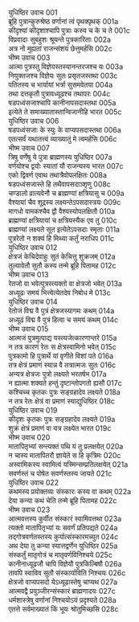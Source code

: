युधिष्ठिर उवाच	001  
ब्रूहि पुत्रान्कुरुश्रेष्ठ वर्णानां त्वं पृथक्पृथक्	001a  
कीदृश्यां कीदृशाश्चापि पुत्राः कस्य च के च ते	001c  
विप्रवादाः सुबहुशः श्रूयन्ते पुत्रकारिताः	002a  
अत्र नो मुह्यतां राजन्संशयं छेत्तुमर्हसि	002c  
भीष्म उवाच	003  
आत्मा पुत्रस्तु विज्ञेयस्तस्यानन्तरजश्च यः	003a  
नियुक्तजश्च विज्ञेयः सुतः प्रसृतजस्तथा	003c  
पतितस्य च भार्यायां भर्त्रा सुसमवेतया	004a  
तथा दत्तकृतौ पुत्रावध्यूढश्च तथापरः	004c  
षडपध्वंसजाश्चापि कानीनापसदास्तथा	005a  
इत्येते ते समाख्यातास्तान्विजानीहि भारत	005c  
युधिष्ठिर उवाच	006  
षडपध्वंसजाः के स्युः के वाप्यपसदास्तथा	006a  
एतत्सर्वं यथातत्त्वं व्याख्यातुं मे त्वमर्हसि	006c  
भीष्म उवाच	007  
त्रिषु वर्णेषु ये पुत्रा ब्राह्मणस्य युधिष्ठिर	007a  
वर्णयोश्च द्वयोः स्यातां यौ राजन्यस्य भारत	007c  
एको द्विवर्ण एवाथ तथात्रैवोपलक्षितः	008a  
षडपध्वंसजास्ते हि तथैवापसदाञ्शृणु	008c  
चण्डालो व्रात्यवेनौ च ब्राह्मण्यां क्षत्रियासु च	009a  
वैश्यायां चैव शूद्रस्य लक्ष्यन्तेऽपसदास्त्रयः	009c  
मागधो वामकश्चैव द्वौ वैश्यस्योपलक्षितौ	010a  
ब्राह्मण्यां क्षत्रियायां च क्षत्रियस्यैक एव तु	010c  
ब्राह्मण्यां लक्ष्यते सूत इत्येतेऽपसदाः स्मृताः	011a  
पुत्ररेतो न शक्यं हि मिथ्या कर्तुं नराधिप	011c  
युधिष्ठिर उवाच	012  
क्षेत्रजं केचिदेवाहुः सुतं केचित्तु शुक्रजम्	012a  
तुल्यावेतौ सुतौ कस्य तन्मे ब्रूहि पितामह	012c  
भीष्म उवाच	013  
रेतजो वा भवेत्पुत्रस्त्यक्तो वा क्षेत्रजो भवेत्	013a  
अध्यूढः समयं भित्त्वेत्येतदेव निबोध मे	013c  
युधिष्ठिर उवाच	014  
रेतोजं विद्म वै पुत्रं क्षेत्रजस्यागमः कथम्	014a  
अध्यूढं विद्म वै पुत्रं हित्वा च समयं कथम्	014c  
भीष्म उवाच	015  
आत्मजं पुत्रमुत्पाद्य यस्त्यजेत्कारणान्तरे	015a  
न तत्र कारणं रेतः स क्षेत्रस्वामिनो भवेत्	015c  
पुत्रकामो हि पुत्रार्थे यां वृणीते विशां पते	016a  
तत्र क्षेत्रं प्रमाणं स्यान्न वै तत्रात्मजः सुतः	016c  
अन्यत्र क्षेत्रजः पुत्रो लक्ष्यते भरतर्षभ	017a  
न ह्यात्मा शक्यते हन्तुं दृष्टान्तोपगतो ह्यसौ	017c  
कश्चिच्च कृतकः पुत्रः सङ्ग्रहादेव लक्ष्यते	018a  
न तत्र रेतः क्षेत्रं वा प्रमाणं स्याद्युधिष्ठिर	018c  
युधिष्ठिर उवाच	019  
कीदृशः कृतकः पुत्रः सङ्ग्रहादेव लक्ष्यते	019a  
शुक्रं क्षेत्रं प्रमाणं वा यत्र लक्ष्येत भारत	019c  
भीष्म उवाच	020  
मातापितृभ्यां सन्त्यक्तं पथि यं तु प्रलक्षयेत्	020a  
न चास्य मातापितरौ ज्ञायेते स हि कृत्रिमः	020c  
अस्वामिकस्य स्वामित्वं यस्मिन्सम्प्रतिलक्षयेत्	021a  
सवर्णस्तं च पोषेत सवर्णस्तस्य जायते	021c  
युधिष्ठिर उवाच	022  
कथमस्य प्रयोक्तव्यः संस्कारः कस्य वा कथम्	022a  
देया कन्या कथं चेति तन्मे ब्रूहि पितामह	022c  
भीष्म उवाच	023  
आत्मवत्तस्य कुर्वीत संस्कारं स्वामिवत्तथा	023a  
त्यक्तो मातापितृभ्यां यः सवर्णं प्रतिपद्यते	024a  
तद्गोत्रवर्णतस्तस्य कुर्यात्संस्कारमच्युत	024c  
अथ देया तु कन्या स्यात्तद्वर्णेन युधिष्ठिर	025a  
संस्कर्तुं मातृगोत्रं च मातृवर्णविनिश्चये	025c  
कानीनाध्यूढजौ चापि विज्ञेयौ पुत्रकिल्बिषौ	026a  
तावपि स्वाविव सुतौ संस्कार्याविति निश्चयः	026c  
क्षेत्रजो वाप्यपसदो येऽध्यूढास्तेषु चाप्यथ	027a  
आत्मवद्वै प्रयुञ्जीरन्संस्कारं ब्राह्मणादयः	027c  
धर्मशास्त्रेषु वर्णानां निश्चयोऽयं प्रदृश्यते	028a  
एतत्ते सर्वमाख्यातं किं भूयः श्रोतुमिच्छसि	028c  
